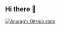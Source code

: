 ## Hi there 👋
[![Anurag's GitHub stats](https://github-readme-stats.vercel.app/apiGnferreiraDEV=anuraghazra)](https://github.com/anuraghazra/github-readme-stats)

<!--
**GnferreiraDEV/GnferreiraDEV** is a ✨ _special_ ✨ repository because its `README.md` (this file) appears on your GitHub profile.
[![Anurag's GitHub stats](https://github-readme-stats.vercel.app/apiGnferreiraDEV=anuraghazra)](https://github.com/anuraghazra/github-readme-stats)
Here are some ideas to get you started:

- 🔭 I’m currently working on ...
- 🌱 I’m currently learning ...
- 👯 I’m looking to collaborate on ...
- 🤔 I’m looking for help with ...
- 💬 Ask me about ...
- 📫 How to reach me: ...
- 😄 Pronouns: ...
- ⚡ Fun fact: ...
-->
